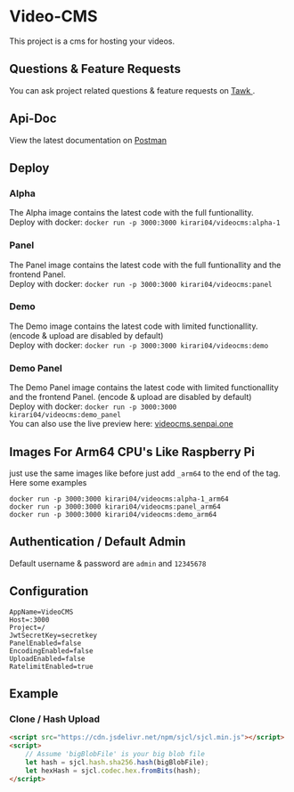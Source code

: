 # Video-CMS
This project is a cms for hosting your videos.

## Questions & Feature Requests
You can ask project related questions & feature requests on <a href="https://videocms.tawk.help/" target="_blank"> Tawk </a>.

## Api-Doc
View the latest documentation on <a href="https://documenter.getpostman.com/view/15650779/2s93CPrY2w" target="_blank">Postman</a>

## Deploy

### Alpha
The Alpha image contains the latest code with the full funtionallity.<br>
Deploy with docker: `docker run -p 3000:3000 kirari04/videocms:alpha-1` <br>

### Panel
The Panel image contains the latest code with the full funtionallity and the frontend Panel.<br>
Deploy with docker: `docker run -p 3000:3000 kirari04/videocms:panel` <br>

### Demo
The Demo image contains the latest code with limited functionallity. (encode & upload are disabled by default)<br>
Deploy with docker: `docker run -p 3000:3000 kirari04/videocms:demo` <br>

### Demo Panel
The Demo Panel image contains the latest code with limited functionallity and the frontend Panel. (encode & upload are disabled by default)<br>
Deploy with docker: `docker run -p 3000:3000 kirari04/videocms:demo_panel` <br>
You can also use the live preview here: <a href="https://videocms.senpai.one/" target="_blank">videocms.senpai.one</a>


## Images For Arm64 CPU's Like Raspberry Pi
just use the same images like before just add  `_arm64` to the end of the tag. <br>
Here some examples
```
docker run -p 3000:3000 kirari04/videocms:alpha-1_arm64
docker run -p 3000:3000 kirari04/videocms:panel_arm64
docker run -p 3000:3000 kirari04/videocms:demo_arm64
```

## Authentication / Default Admin
Default username & password are `admin` and `12345678`

## Configuration
```
AppName=VideoCMS
Host=:3000
Project=/
JwtSecretKey=secretkey
PanelEnabled=false
EncodingEnabled=false
UploadEnabled=false
RatelimitEnabled=true
```

## Example

### Clone / Hash Upload

```html
<script src="https://cdn.jsdelivr.net/npm/sjcl/sjcl.min.js"></script>
<script>
    // Assume 'bigBlobFile' is your big blob file
    let hash = sjcl.hash.sha256.hash(bigBlobFile);
    let hexHash = sjcl.codec.hex.fromBits(hash);
</script>
```